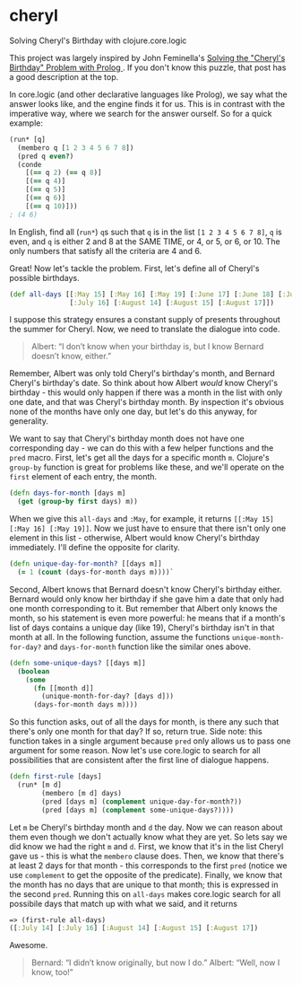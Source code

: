 # cheryl
Solving Cheryl's Birthday with clojure.core.logic

This project was largely inspired by John Feminella's [Solving the "Cheryl's Birthday" Problem with Prolog ](http://jxf.me/entries/cheryls-birthday/). If you don't know this puzzle, that post has a good description at the top.

In core.logic (and other declarative languages like Prolog), we say what the answer looks like, and the engine finds it for us. This is in contrast with the imperative way, where we search for the answer ourself. So for a quick example:

```clojure
(run* [q]
  (membero q [1 2 3 4 5 6 7 8])
  (pred q even?)
  (conde
    [(== q 2) (== q 8)]
    [(== q 4)]
    [(== q 5)]
    [(== q 6)]
    [(== q 10)]))
; (4 6)
```
In English, find all (`run*`) `q`s such that `q` is in the list `[1 2 3 4 5 6 7 8]`, `q` is even, and `q` is either 2 and 8 at the SAME TIME, or 4, or 5, or 6, or 10. The only numbers that satisfy all the criteria are 4 and 6. 

Great! Now let's tackle the problem.
First, let's define all of Cheryl's possible birthdays.

```clojure
(def all-days [[:May 15] [:May 16] [:May 19] [:June 17] [:June 18] [:July 14]
               [:July 16] [:August 14] [:August 15] [:August 17]])
```

I suppose this strategy ensures a constant supply of presents throughout the summer for Cheryl. Now, we need to translate the dialogue into code.

> Albert: “I don’t know when your birthday is, but I know Bernard doesn’t know, either.”

Remember, Albert was only told Cheryl's birthday's month, and Bernard Cheryl's birthday's date. So think about how Albert *would* know Cheryl's birthday - this would only happen if there was a month in the list with only one date, and that was Cheryl's birthday month. By inspection it's obvious none of the months have only one day, but let's do this anyway, for generality.

We want to say that Cheryl's birthday month does not have one corresponding day - we can do this with a few helper functions and the `pred` macro. First, let's get all the days for a specific month `m`. Clojure's `group-by` function is great for problems like these, and we'll operate on the `first` element of each entry, the month.

```clojure
(defn days-for-month [days m]
  (get (group-by first days) m))
```

When we give this `all-days` and `:May`, for example, it returns `[[:May 15] [:May 16] [:May 19]]`. Now we just have to ensure that there isn't only one element in this list - otherwise, Albert would know Cheryl's birthday immediately. I'll define the opposite for clarity.

```clojure
(defn unique-day-for-month? [[days m]] 
  (= 1 (count (days-for-month days m))))`
```

Second, Albert knows that Bernard doesn't know Cheryl's birthday either. Bernard would only know her birthday if she gave him a date that only had one month corresponding to it. But remember that Albert only knows the month, so his statement is even more powerful: he means that if a month's list of days contains a unique day (like 19), Cheryl's birthday isn't in that month at all. In the following function, assume the functions `unique-month-for-day?` and `days-for-month` function like the similar ones above.

```clojure
(defn some-unique-days? [[days m]] 
  (boolean 
    (some
      (fn [[month d]] 
        (unique-month-for-day? [days d])) 
      (days-for-month days m))))
```

So this function asks, out of all the days for month, is there any such that there's only one month for that day? If so, return true. Side note: this function takes in a single argument because `pred` only allows us to pass one argument for some reason. Now let's use core.logic to search for all possibilities that are consistent after the first line of dialogue happens.

```clojure
(defn first-rule [days]
  (run* [m d]
        (membero [m d] days)
        (pred [days m] (complement unique-day-for-month?))
        (pred [days m] (complement some-unique-days?))))
```

Let `m` be Cheryl's birthday month and `d` the day. Now we can reason about them even though we don't actually know what they are yet. So lets say we did know we had the right `m` and `d`. First, we know that it's in the list Cheryl gave us - this is what the `membero` clause does. Then, we know that there's at least 2 days for that month - this corresponds to the first `pred` (notice we use `complement` to get the opposite of the predicate). Finally, we know that the month has no days that are unique to that month; this is expressed in the second `pred`. Running this on `all-days` makes core.logic search for all possibile days that match up with what we said, and it returns

```clojure
=> (first-rule all-days)
([:July 14] [:July 16] [:August 14] [:August 15] [:August 17])
```

Awesome.

> Bernard: “I didn’t know originally, but now I do.”
> Albert: “Well, now I know, too!”

